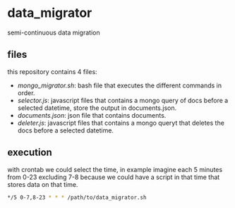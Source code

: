 # data_migrator
semi-continuous data migration 
## files
this repository contains 4 files:
- _mongo_migrator.sh_: bash file that executes the different commands in order.
- _selector.js_: javascript files that contains a mongo query of docs before a selected datetime, store the output in documents.json.
- _documents.json_: json file that contains documents.
- _deleter.js_: javascript files that contains a mongo queryt that deletes the docs before a selected datetime.
## execution
with crontab we could select the time, in example imagine each 5 minutes from 0-23 excluding 7-8 because we could have a script in that time that stores data
on that time.
```bash
*/5 0-7,8-23 * * * /path/to/data_migrator.sh
```
